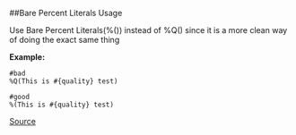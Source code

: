 ##Bare Percent Literals Usage

Use Bare Percent Literals(%()) instead of %Q() since it is a more clean way of doing the exact same thing

**Example:**

```
#bad
%Q(This is #{quality} test)

#good
%(This is #{quality} test)
```

[Source](http://www.rubydoc.info/gems/rubocop/RuboCop/Cop/Style/BarePercentLiterals)
